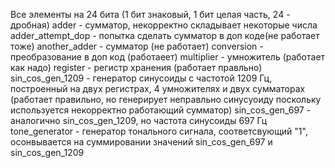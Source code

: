 Все элементы на 24 бита (1 бит знаковый, 1 бит целая часть, 24 - дробная)
adder - сумматор, некорректно складывает некоторые числа
adder_attempt_dop - попытка сделать сумматор в доп коде(не работает тоже)
another_adder - сумматор (не работает)
conversion - преобразование в доп код (работаеет)
multiplier - умножитель (работает как надо)
register - регистр хранения (работает правльно)
sin_cos_gen_1209 - генератор синусоиды с частотой 1209 Гц, построенный на двух регистрах, 4 умножителях и двух сумматорах (работает правильно, но генерирует неправльно синусуоиду поскольку используется некорректно работающий сумматор)
sin_cos_gen_697 - аналогично sin_cos_gen_1209, но частота синусоиды 697 Гц
tone_generator - генератор тонального сигнала, соответсвующий "1", осонвывается на суммировании значений sin_cos_gen_697 и sin_cos_gen_1209
